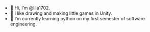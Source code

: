 - 👋 Hi, I’m @lila1702.
- 👀 I like drawing and making little games in Unity.
- 🌱 I’m currently learning python on my first semester of software engineering.

<!---
lila1702/lila1702 is a ✨ special ✨ repository because its `README.md` (this file) appears on your GitHub profile.
You can click the Preview link to take a look at your changes.
--->
